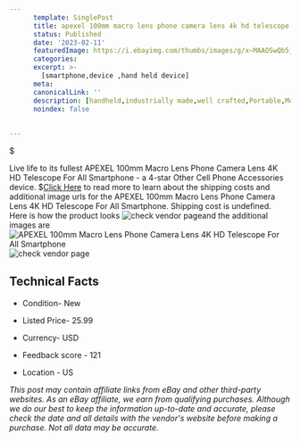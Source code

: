 ```yaml
---
      template: SinglePost
      title: apexel 100mm macro lens phone camera lens 4k hd telescope for all smartphone
      status: Published
      date: '2023-02-11'
      featuredImage: https://i.ebayimg.com/thumbs/images/g/x~MAAOSwQb5jqpL8/s-l225.jpg
      categories: 
      excerpt: >-
        [smartphone,device ,hand held device]
      meta:
      canonicalLink: ''
      description: [handheld,industrially made,well crafted,Portable,Mobile,Compact,Convenient,Lightweight,Maneuverable,Man-portable,Miniature,Carriable,Hand-held,Light,Holdable,Transportable,Mobile device,Pocket-sized,On-the-go,Wireless,Cordless,Compact size,Convenient size, smartphone,device ,hand held device]
      noindex: false
      
        
---
```

$

Live life to its fullest APEXEL 100mm Macro Lens Phone Camera Lens 4K HD Telescope For  All Smartphone - a 4-star Other Cell Phone Accessories device.
$[Click Here](https://www.ebay.com/itm/125683728314?hash=item1d43557fba%3Ag%3Ax%7EMAAOSwQb5jqpL8&mkevt=1&mkcid=1&mkrid=711-53200-19255-0&campid=%253CePNCampaignId%253E&customid=%253CreferenceId%253E&toolid=10049) to read more to learn about the shipping costs and additional image urls for the APEXEL 100mm Macro Lens Phone Camera Lens 4K HD Telescope For  All Smartphone. Shipping cost is undefined. Here is how the product looks ![check vendor page](https://i.ebayimg.com/thumbs/images/g/x~MAAOSwQb5jqpL8/s-l225.jpg)and the additional images are![APEXEL 100mm Macro Lens Phone Camera Lens 4K HD Telescope For  All Smartphone](https://i.ebayimg.com/images/g/x~MAAOSwQb5jqpL8/s-l1200.jpg)![check vendor page](https://origin-galleryplus.ebayimg.com/ws/web/125683728314_2_0_1/225x225.jpg,https://origin-galleryplus.ebayimg.com/ws/web/125683728314_3_0_1/225x225.jpg,https://origin-galleryplus.ebayimg.com/ws/web/125683728314_4_0_1/225x225.jpg,https://origin-galleryplus.ebayimg.com/ws/web/125683728314_5_0_1/225x225.jpg,https://origin-galleryplus.ebayimg.com/ws/web/125683728314_6_0_1/225x225.jpg,https://origin-galleryplus.ebayimg.com/ws/web/125683728314_7_0_1/225x225.jpg,https://origin-galleryplus.ebayimg.com/ws/web/125683728314_8_0_1/225x225.jpg,https://origin-galleryplus.ebayimg.com/ws/web/125683728314_9_0_1/225x225.jpg,https://origin-galleryplus.ebayimg.com/ws/web/125683728314_10_0_1/225x225.jpg,https://origin-galleryplus.ebayimg.com/ws/web/125683728314_11_0_1/225x225.jpg,https://origin-galleryplus.ebayimg.com/ws/web/125683728314_12_0_1/225x225.jpg)



 ## Technical Facts 



     
      

 - Condition- New 


      

 - Listed Price- 25.99 


      

 - Currency- USD 


      

 - Feedback score - 121 


      

 - Location - US 


      
      

 *_This post may contain affiliate links from eBay and other third-party websites. As an eBay affiliate, we earn from qualifying purchases. Although we do our best to keep the information up-to-date and accurate, please check the date and all details with the vendor's website before making a purchase. Not all data may be accurate._*







